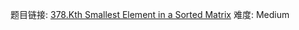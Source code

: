 题目链接: [378.Kth Smallest Element in a Sorted Matrix][1]
难度: Medium

[1]: https://leetcode.com/problems/kth-smallest-element-in-a-sorted-matrix
